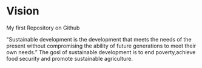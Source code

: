 # Vision
My first Repository on Github

"Sustainable development is the development that meets the needs of the present without compromising the ability of future generations to meet their own needs.” 
The gosl of sustainable development is to end poverty,achieve food security and promote sustainable agriculture.
